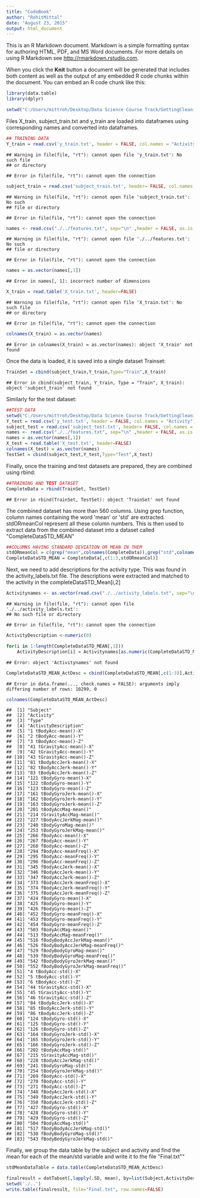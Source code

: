 ```yaml
---
title: "CodeBook"
author: "RohitMittal"
date: "August 23, 2015"
output: html_document
---
```


This is an R Markdown document. Markdown is a simple formatting syntax for authoring HTML, PDF, and MS Word documents. For more details on using R Markdown see <http://rmarkdown.rstudio.com>.

When you click the **Knit** button a document will be generated that includes both content as well as the output of any embedded R code chunks within the document. You can embed an R code chunk like this:


```r
library(data.table)
library(dplyr)

setwd("C:/Users/mittroh/Desktop/Data Science Course Track/GettingCleaningData_3/Course Project/UCI HAR Dataset/train")
```

Files X_train, subject_train.txt and y_train are loaded into dataframes using corresponding names and converted into dataframes. 



```r
## TRAINING DATA
Y_train = read.csv('y_train.txt', header = FALSE, col.names = "Activity")
```

```
## Warning in file(file, "rt"): cannot open file 'y_train.txt': No such file
## or directory
```

```
## Error in file(file, "rt"): cannot open the connection
```

```r
subject_train = read.csv('subject_train.txt', header= FALSE, col.names = "Subject")
```

```
## Warning in file(file, "rt"): cannot open file 'subject_train.txt': No such
## file or directory
```

```
## Error in file(file, "rt"): cannot open the connection
```

```r
names <- read.csv("./../features.txt", sep="\n" ,header = FALSE, as.is = TRUE)
```

```
## Warning in file(file, "rt"): cannot open file './../features.txt': No such
## file or directory
```

```
## Error in file(file, "rt"): cannot open the connection
```

```r
names = as.vector(names[,1])
```

```
## Error in names[, 1]: incorrect number of dimensions
```

```r
X_train = read.table('X_train.txt', header=FALSE)
```

```
## Warning in file(file, "rt"): cannot open file 'X_train.txt': No such file
## or directory
```

```
## Error in file(file, "rt"): cannot open the connection
```

```r
colnames(X_train) = as.vector(names)
```

```
## Error in colnames(X_train) = as.vector(names): object 'X_train' not found
```

Once the data is loaded, it is saved into a single dataset Trainset:

```r
TrainSet = cbind(subject_train,Y_train,Type="Train",X_train)
```

```
## Error in cbind(subject_train, Y_train, Type = "Train", X_train): object 'subject_train' not found
```


Similarly for the test dataset:

```r
##TEST DATA
setwd("C:/Users/mittroh/Desktop/Data Science Course Track/GettingCleaningData_3/Course Project/UCI HAR Dataset/test")
Y_test = read.csv('y_test.txt', header = FALSE, col.names = "Activity")
subject_test = read.csv('subject_test.txt', header= FALSE, col.names = "Subject")
names <- read.csv("./../features.txt", sep="\n" ,header = FALSE, as.is = TRUE)
names = as.vector(names[,1])
X_test = read.table('X_test.txt', header=FALSE)
colnames(X_test) = as.vector(names)
TestSet = cbind(subject_test,Y_test,Type="Test",X_test)
```

Finally, once the training and test datasets are prepared, they are combined using rbind:

```r
##TRAINING AND TEST DATASET
CompleteData = rbind(TrainSet, TestSet)
```

```
## Error in rbind(TrainSet, TestSet): object 'TrainSet' not found
```

The combined dataset has more than 560 columns. Using grep function, column names containing the word 'mean' or 'std' are extracted. stdORmeanCol represent all these column numbers. This is then used to extract data from the combined dataset into a dataset called "CompleteDataSTD_MEAN"


```r
##COLUMNS HAVING STANDARD DEVIATION OR MEAN IN THEM
stdORmeanCol = c(grep("mean",colnames(CompleteData)),grep("std",colnames(CompleteData)))
CompleteDataSTD_MEAN = CompleteData[,c(1:3,stdORmeanCol)]
```

Next, we need to add descriptions for the activity type. This was found in the activity_labels.txt file. 
The descriptions were extracted and matched to the activity in the completeDataSTD_Mean[i,2]


```r
Activitynames <- as.vector(read.csv("./../activity_labels.txt", sep="\n" ,header = FALSE, stringsAsFactors = FALSE)[,1])
```

```
## Warning in file(file, "rt"): cannot open file './../activity_labels.txt':
## No such file or directory
```

```
## Error in file(file, "rt"): cannot open the connection
```

```r
ActivityDescription <-numeric(0)

for(i in 1:length(CompleteDataSTD_MEAN[,1]))
    ActivityDescription[i] = Activitynames[as.numeric(CompleteDataSTD_MEAN[i,2])]
```

```
## Error: object 'Activitynames' not found
```

```r
CompleteDataSTD_MEAN_ActDesc = cbind(CompleteDataSTD_MEAN[,c(1:3)],ActivityDescription,CompleteDataSTD_MEAN[4:dim(CompleteDataSTD_MEAN)[2]]) ##Add column of Activity Description next to the Activity column.
```

```
## Error in data.frame(..., check.names = FALSE): arguments imply differing number of rows: 10299, 0
```

```r
colnames(CompleteDataSTD_MEAN_ActDesc)
```

```
##  [1] "Subject"                            
##  [2] "Activity"                           
##  [3] "Type"                               
##  [4] "ActivityDescription"                
##  [5] "1 tBodyAcc-mean()-X"                
##  [6] "2 tBodyAcc-mean()-Y"                
##  [7] "3 tBodyAcc-mean()-Z"                
##  [8] "41 tGravityAcc-mean()-X"            
##  [9] "42 tGravityAcc-mean()-Y"            
## [10] "43 tGravityAcc-mean()-Z"            
## [11] "81 tBodyAccJerk-mean()-X"           
## [12] "82 tBodyAccJerk-mean()-Y"           
## [13] "83 tBodyAccJerk-mean()-Z"           
## [14] "121 tBodyGyro-mean()-X"             
## [15] "122 tBodyGyro-mean()-Y"             
## [16] "123 tBodyGyro-mean()-Z"             
## [17] "161 tBodyGyroJerk-mean()-X"         
## [18] "162 tBodyGyroJerk-mean()-Y"         
## [19] "163 tBodyGyroJerk-mean()-Z"         
## [20] "201 tBodyAccMag-mean()"             
## [21] "214 tGravityAccMag-mean()"          
## [22] "227 tBodyAccJerkMag-mean()"         
## [23] "240 tBodyGyroMag-mean()"            
## [24] "253 tBodyGyroJerkMag-mean()"        
## [25] "266 fBodyAcc-mean()-X"              
## [26] "267 fBodyAcc-mean()-Y"              
## [27] "268 fBodyAcc-mean()-Z"              
## [28] "294 fBodyAcc-meanFreq()-X"          
## [29] "295 fBodyAcc-meanFreq()-Y"          
## [30] "296 fBodyAcc-meanFreq()-Z"          
## [31] "345 fBodyAccJerk-mean()-X"          
## [32] "346 fBodyAccJerk-mean()-Y"          
## [33] "347 fBodyAccJerk-mean()-Z"          
## [34] "373 fBodyAccJerk-meanFreq()-X"      
## [35] "374 fBodyAccJerk-meanFreq()-Y"      
## [36] "375 fBodyAccJerk-meanFreq()-Z"      
## [37] "424 fBodyGyro-mean()-X"             
## [38] "425 fBodyGyro-mean()-Y"             
## [39] "426 fBodyGyro-mean()-Z"             
## [40] "452 fBodyGyro-meanFreq()-X"         
## [41] "453 fBodyGyro-meanFreq()-Y"         
## [42] "454 fBodyGyro-meanFreq()-Z"         
## [43] "503 fBodyAccMag-mean()"             
## [44] "513 fBodyAccMag-meanFreq()"         
## [45] "516 fBodyBodyAccJerkMag-mean()"     
## [46] "526 fBodyBodyAccJerkMag-meanFreq()" 
## [47] "529 fBodyBodyGyroMag-mean()"        
## [48] "539 fBodyBodyGyroMag-meanFreq()"    
## [49] "542 fBodyBodyGyroJerkMag-mean()"    
## [50] "552 fBodyBodyGyroJerkMag-meanFreq()"
## [51] "4 tBodyAcc-std()-X"                 
## [52] "5 tBodyAcc-std()-Y"                 
## [53] "6 tBodyAcc-std()-Z"                 
## [54] "44 tGravityAcc-std()-X"             
## [55] "45 tGravityAcc-std()-Y"             
## [56] "46 tGravityAcc-std()-Z"             
## [57] "84 tBodyAccJerk-std()-X"            
## [58] "85 tBodyAccJerk-std()-Y"            
## [59] "86 tBodyAccJerk-std()-Z"            
## [60] "124 tBodyGyro-std()-X"              
## [61] "125 tBodyGyro-std()-Y"              
## [62] "126 tBodyGyro-std()-Z"              
## [63] "164 tBodyGyroJerk-std()-X"          
## [64] "165 tBodyGyroJerk-std()-Y"          
## [65] "166 tBodyGyroJerk-std()-Z"          
## [66] "202 tBodyAccMag-std()"              
## [67] "215 tGravityAccMag-std()"           
## [68] "228 tBodyAccJerkMag-std()"          
## [69] "241 tBodyGyroMag-std()"             
## [70] "254 tBodyGyroJerkMag-std()"         
## [71] "269 fBodyAcc-std()-X"               
## [72] "270 fBodyAcc-std()-Y"               
## [73] "271 fBodyAcc-std()-Z"               
## [74] "348 fBodyAccJerk-std()-X"           
## [75] "349 fBodyAccJerk-std()-Y"           
## [76] "350 fBodyAccJerk-std()-Z"           
## [77] "427 fBodyGyro-std()-X"              
## [78] "428 fBodyGyro-std()-Y"              
## [79] "429 fBodyGyro-std()-Z"              
## [80] "504 fBodyAccMag-std()"              
## [81] "517 fBodyBodyAccJerkMag-std()"      
## [82] "530 fBodyBodyGyroMag-std()"         
## [83] "543 fBodyBodyGyroJerkMag-std()"
```


Finally, we group the data table by the subject and activity and find the mean for each of the mean/std variable and write it to the file "Final.txt""


```r
stdMeanDataTable = data.table(CompleteDataSTD_MEAN_ActDesc)

finalresult = datTabset[,lapply(.SD, mean), by=list(Subject,ActivityDescription), ]
setwd('./..')
write.table(finalresult, file="Final.txt", row.names=FALSE)
```
